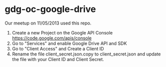 gdg-oc-google-drive
===================

Our meetup on 11/05/2013 used this repo.

1. Create a new Project on the Google API Console
https://code.google.com/apis/console
2. Go to "Services" and enable Google Drive API and SDK
3. Go to "Client Access" and Create a Client ID
4. Rename the file client_secret.json.copy to client_secret.json and update the file with your Client ID and Client
Secret.
